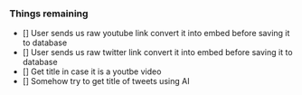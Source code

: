 ### Things remaining

- [] User sends us raw youtube link convert it into embed before saving it to database
- [] User sends us raw twitter link convert it into embed before saving it to database
- [] Get title in case it is a youtbe video 
- [] Somehow try to get title of tweets using AI
